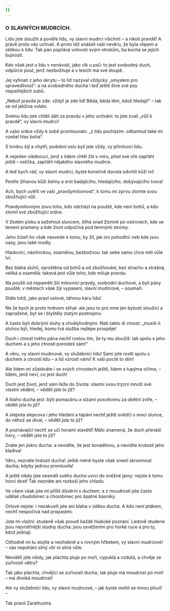 ```yaml
---
{}
---
```


### O SLAVNÝCH MUDRCÍCH.

Lidu jste sloužili a pověře lidu, vy slavní mudrci všichni! – a nikoli pravdě! A právě proto vás uctívali. A proto též snášeli vaši nevěru, že byla vtipem a oklikou k lidu. Tak pán popřává volnosti svým otrokům, ba kochá se jejich bujností.

Kdo však jest u lidu v nenávisti, jako vlk u psů: to jest svobodný duch, odpůrce pout, jenž nezbožňuje a v lesích má své doupě.

Jej vyhnati z jeho úkrytu – to lid nazýval vždycky „smyslem pro spravedlivost“: a na svobodného ducha i teď ještě štve své psy nejostřejších zubů.

„Neboť pravda je zde: vždyť je zde lid! Běda, běda těm, kdož hledají!“ – tak se od jakživa volalo.

Svému lidu jste chtěli dáti za pravdu v jeho uctívání: to jste zvali „vůlí k pravdě“, vy slavní mudrci!

A vaše srdce vždy k sobě promlouvalo: „z lidu pocházím: odtamtud také mi vzešel hlas boha“.

S tvrdou šíjí a chytří, podobni oslu byli jste vždy, vy přímluvci lidu.

A nejeden vládnoucí, jenž s lidem chtěl žiti v míru, před své oře zapřáhl ještě – oslíčka, zapřáhl nějakého slavného mudrce.

A teď bych rád, vy slavní mudrci, byste konečně docela odvrhli kůži lví!

Pestře žíhanou kůži šelmy a srst badajícího, hledajícího, dobývajícího tvora!

Ach, bych uvěřil ve vaši „pravdymilovnost“, k tomu mi zprvu zlomte svou zbožňující vůli.

Pravdymilovným zovu toho, kdo odchází na pouště, kde není bohů, a kdo zlomil své zbožňující srdce.

V žlutém písku a sežehnut sluncem, šilhá snad žíznivě po ostrovech, kde se temeni prameny a kde život odpočívá pod temnými stromy.

Jeho žízeň ho však nesvede k tomu, by žil, jak oni pohodlní: neb kde jsou oasy, jsou také modly.

Hladovící, násilnickou, osamělou, bezbožnou: tak sebe samu chce míti vůle lví.

Bez blaha sluhů, oproštěna od bohů a od zbožňování, bez strachu a strašná, veliká a osamělá: taková jest vůle toho, kdo miluje pravdu.

Na poušti od nepaměti žili milovníci pravdy, svobodní duchové, a byli pány pouště; v městech však žijí vypasení, slavní mudrcové, – soumaři.

Stále totiž, jako praví oslové, táhnou káru lidu!

Ne že bych je proto hněvem stihal: ale jsou to pro mne jen bytosti sloužící a zapražené, byt se i blyštěly zlatým postrojenu

A často byli dobrými sluhy a chvályhodnými. Neb takto dí ctnost: „musíš-li sluhou být, hledej, komu tvá služba nejlépe prospěje!

Duch i ctnost tvého pána nechť rostou tím, že ty mu sloužíš: tak spolu s jeho duchem a s jeho ctností porosteš sám!“

A věru, vy slavní mudrcové, vy služebníci lidu! Sami jste rostli spolu s duchem a ctností lidu – a lid vzrostl vámi! K vaší poctě to dím!

Ale lidem mi zůstáváte i ve svých ctnostech ještě, lidem s tupýma očima, – lidem, jenž neví, co jest duch!

Duch jest život, jenž sám řeže do života: vlastní svou trýzní množí své vlastní vědění, – věděli jste to již?

A blaho ducha jest: býti pomazánu a slzami posvěcenu za obětní zvíře, – věděli jste to již?

A slepota slepcova i jeho hledání a tápání nechť ještě svědčí o moci slunce, do něhož se díval, – věděli jste to již?

A poznávající nechť se učí horami stavětil! Málo znamená, že duch přenáší hory, – věděli jste to již?

Znáte jen jiskru ducha: a nevidíte, že jest kovadlinou, a nevidíte krutosti jeho kladiva!

Věru, neznáte hrdosti ducha! Ještě méně byste však snesli skromnost ducha, kdyby jednou promluvila!

A ještě nikdy jste nesměli svého ducha uvrci do sněžné jámy: nejste k tomu horcí dost! Tak neznáte ani rozkoší jeho chladu.

Ve všem však jste mi příliš důvěrní s duchem; a z moudrosti jste často udělali chudobinec a chorobinec pro špatné básníky.

Orlové nejste: i nezakusili jste ani blaha v úděsu ducha. A kdo není ptákem, nechť nespočívá nad propastmi.

Jste mi vlažní: studeně však proudí každé hluboké poznání. Ledově studené jsou nejvnitřnější studny ducha: jsou osvěžením pro horké ruce a pro ty, kdož jednají.

Ctihodně mi tu stojíte a neohebně a s rovným hřbetem, vy slavní mudrcové! – vás nepohání silný vítr ni silná vůle.

Neviděli jste nikdy, jak plachta pluje po moři, vypuklá a vzdutá, a chvěje se zuřivostí větru?

Tak jako plachta, chvějící se zuřivostí ducha, tak pluje má moudrost po moři – má divoká moudrost!

Ale vy služebníci lidu, vy slavní mudrcové, – jak byste mohli se mnou plout! –

  

Tak pravil Zarathustra.
